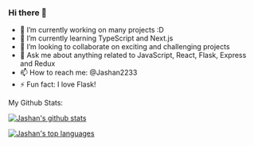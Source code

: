 ### Hi there 👋





- 🔭 I’m currently working on many projects :D
- 🌱 I’m currently learning TypeScript and Next.js
- 👯 I’m looking to collaborate on exciting and challenging projects
- 💬 Ask me about anything related to JavaScript, React, Flask, Express and Redux
- 📫 How to reach me: @Jashan2233
- ⚡ Fun fact: I love Flask!

My Github Stats:

[![Jashan's github stats](https://github-readme-stats.vercel.app/api?username=Jashan2233&theme=blue-green)](https://github.com/anuraghazra/github-readme-stats)


[![Jashan's top languages](https://github-readme-stats.vercel.app/api/top-langs/?username=Jashan2233&theme=blue-green)](https://github.com/anuraghazra/github-readme-stats)
